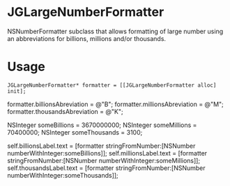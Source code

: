 JGLargeNumberFormatter
======================

NSNumberFormatter subclass that allows formatting of large number using an abbreviations for billions, millions and/or thousands.

Usage
=====
	JGLargeNumberFormatter* formatter = [[JGLargeNumberFormatter alloc] init];
  formatter.billionsAbreviation = @"B";
  formatter.millionsAbreviation = @"M";
  formatter.thousandsAbreviation = @"K";
  
  NSInteger someBillions = 3670000000;
  NSInteger someMillions = 70400000;
  NSInteger someThousands = 3100;
  
  self.billionsLabel.text = [formatter stringFromNumber:[NSNumber numberWithInteger:someBillions]];
  self.millionsLabel.text = [formatter stringFromNumber:[NSNumber numberWithInteger:someMillions]];
  self.thousandsLabel.text = [formatter stringFromNumber:[NSNumber numberWithInteger:someThousands]];